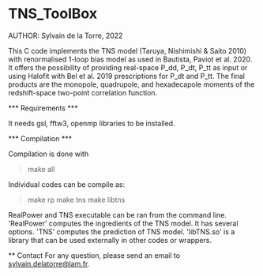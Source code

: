 # TNS_ToolBox

AUTHOR: Sylvain de la Torre, 2022        

This C code implements the TNS model (Taruya, Nishimishi & Saito 2010) with
renormalised 1-loop bias model as used in Bautista, Paviot et al. 2020. It
offers the possibility of providing real-space P_dd, P_dt, P_tt as input or
using Halofit with Bel et al. 2019 prescriptions for P_dt and P_tt. The final
products are the monopole, quadrupole, and hexadecapole moments of the
redshift-space two-point correlation function.

*** Requirements ***

It needs gsl, fftw3, openmp libraries to be installed.

*** Compilation *** 

Compilation is done with
> make all

Individual codes can be compile as:
> make rp
> make tns
> make libtns

RealPower and TNS executable can be ran from the command line.
'RealPower' computes the ingredients of the TNS model. It has several options.
'TNS' computes the prediction of TNS model.
'libTNS.so' is a library that can be used externally in other codes or wrappers.  

** Contact
For any question, please send an email to sylvain.delatorre@lam.fr.
